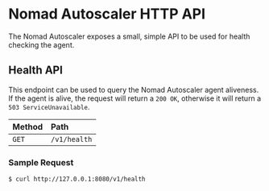 # Nomad Autoscaler HTTP API
The Nomad Autoscaler exposes a small, simple API to be used for health checking the agent.

## Health API
This endpoint can be used to query the Nomad Autoscaler agent aliveness. If the agent is alive, the request will return a `200 OK`, otherwise it will return a `503 ServiceUnavailable`.

| Method   | Path                         |
| :--------------------------- | :--------------------- |
| `GET`    | `/v1/health`              |

### Sample Request
```
$ curl http://127.0.0.1:8080/v1/health
```
